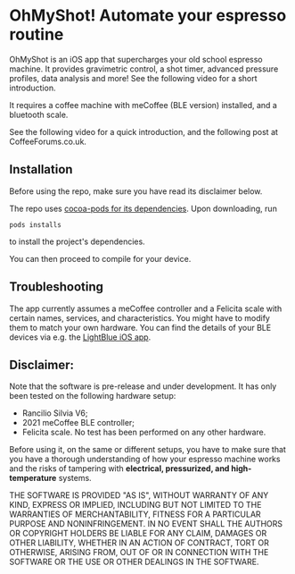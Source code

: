 # OhMyShot! Automate your espresso routine

OhMyShot is an iOS app that supercharges your old school espresso machine.
It provides gravimetric control, a shot timer, advanced pressure profiles, data analysis and more! See the following video for a short introduction.

It requires a coffee machine with meCoffee (BLE version) installed, and a bluetooth scale.

See the following video for a quick introduction, and the following post at CoffeeForums.co.uk.

## Installation
Before using the repo, make sure you have read its disclaimer below.


The repo uses [cocoa-pods for its dependencies](https://guides.cocoapods.org/using/getting-started.html). Upon downloading, run
```
pods installs
```
to install the project's dependencies.

You can then proceed to compile for your device.

## Troubleshooting
The app currently assumes a meCoffee controller and a Felicita scale with certain names, services, and characteristics.
You might have to modify them to match your own hardware. You can find the details of your BLE devices via e.g. the [LightBlue iOS app](https://punchthrough.com/lightblue-features/).

## Disclaimer:
Note that the software is pre-release and under development.
It has only been tested on the following hardware setup: 
* Rancilio Silvia V6;
* 2021 meCoffee BLE controller;
* Felicita scale.
No test has been performed on any other hardware.

Before using it, on the same or different setups, you have to make sure that you have a thorough understanding of how your espresso machine works
and the risks of tampering with **electrical, pressurized, and high-temperature** systems.

THE SOFTWARE IS PROVIDED "AS IS", WITHOUT WARRANTY OF ANY KIND, EXPRESS OR IMPLIED,
INCLUDING BUT NOT LIMITED TO THE WARRANTIES OF MERCHANTABILITY, FITNESS FOR A PARTICULAR
PURPOSE AND NONINFRINGEMENT. IN NO EVENT SHALL THE AUTHORS OR COPYRIGHT HOLDERS BE LIABLE
FOR ANY CLAIM, DAMAGES OR OTHER LIABILITY, WHETHER IN AN ACTION OF CONTRACT, TORT OR OTHERWISE,
ARISING FROM, OUT OF OR IN CONNECTION WITH THE SOFTWARE OR THE USE OR OTHER DEALINGS IN THE SOFTWARE.
